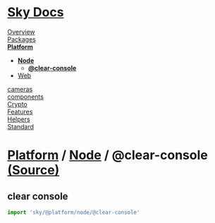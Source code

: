 <!--- This @clear-console was auto-generated using "npx sky readme" --> 

# [Sky Docs](../../../README.md)

[Overview](..%2F..%2F..%2Fdocs%2FREADME.md)   
[Packages](..%2F..%2F..%2F%40pkgs%2FREADME.md)   
**[Platform](..%2F..%2F..%2F%40platform%2FREADME.md)**   
* **[Node](..%2F..%2F..%2F%40platform%2Fnode%2FREADME.md)**  
   * **[@clear-console](..%2F..%2F..%2F%40platform%2Fnode%2F%40clear-console%2FREADME.md)**
* [Web](..%2F..%2F..%2F%40platform%2Fweb%2FREADME.md)
  
[cameras](..%2F..%2F..%2Fcameras%2FREADME.md)   
[components](..%2F..%2F..%2Fcomponents%2FREADME.md)   
[Crypto](..%2F..%2F..%2Fcrypto%2FREADME.md)   
[Features](..%2F..%2F..%2Ffeatures%2FREADME.md)   
[Helpers](..%2F..%2F..%2Fhelpers%2FREADME.md)   
[Standard](..%2F..%2F..%2Fstandard%2FREADME.md)   

# [Platform](..%2F..%2F..%2F%40platform%2FREADME.md) / [Node](..%2F..%2F..%2F%40platform%2Fnode%2FREADME.md) / @clear-console [(Source)](..%2F..%2F..%2F%40platform%2Fnode%2F%40clear-console%2F)

## clear console

```typescript
import 'sky/@platform/node/@clear-console'

```